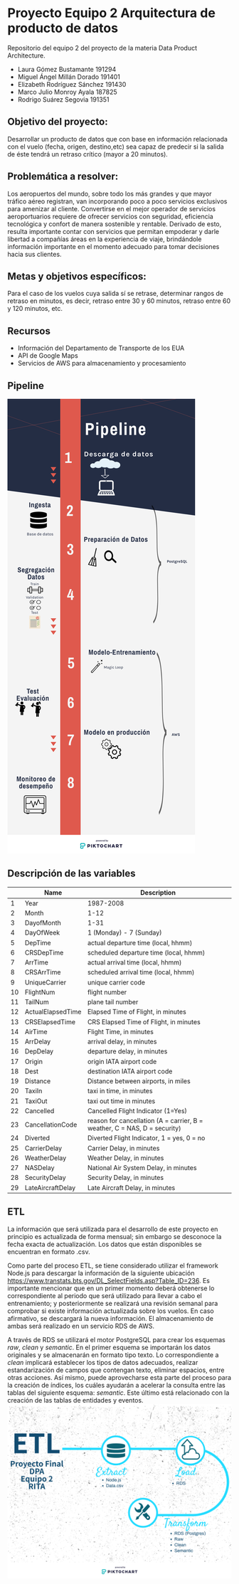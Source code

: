 ﻿# Proyecto Equipo 2 Arquitectura de producto de datos
Repositorio del equipo 2 del proyecto de la materia Data Product Architecture.

+ Laura Gómez Bustamante 191294 
+ Miguel Ángel Millán Dorado 191401 
+ Elizabeth Rodríguez Sánchez 191430 
+ Marco Julio Monroy Ayala 187825 
+ Rodrigo Suárez Segovia 191351


## Objetivo del proyecto:

Desarrollar un producto de datos que con base en información relacionada con el vuelo (fecha, origen, destino,etc) sea capaz de predecir si la salida de éste tendrá un retraso crítico (mayor a 20 minutos).

## Problemática a resolver:

Los aeropuertos del mundo, sobre todo los más grandes y que mayor tráfico aéreo registran, van 
incorporando poco a poco servicios exclusivos para amenizar al cliente. Convertirse en el mejor 
operador de servicios aeroportuarios requiere de ofrecer servicios con seguridad, eficiencia 
tecnológica y confort de manera sostenible y rentable. Derivado de esto, resulta importante contar con servicios que permitan empoderar y darle libertad a compañías áreas en la experiencia de viaje, brindándole información importante en el momento adecuado para tomar decisiones hacia sus clientes.

## Metas y objetivos específicos:

Para el caso de los vuelos cuya salida sí se retrase, determinar rangos de retraso en minutos, es decir, retraso entre 30 y 60 minutos, retraso entre 60 y 120 minutos, etc.

## Recursos

+ Información del Departamento de Transporte de los EUA
+ API de Google Maps
+ Servicios de AWS para almacenamiento y procesamiento

## Pipeline
![](Imagenes/Pipeline_Entrega.png)

## Descripción de las variables
||Name	|Description|
|---|---|---|
|1	|Year	|1987-2008|
|2	|Month	|1-12|
|3	|DayofMonth	|1-31|
|4	|DayOfWeek	|1 (Monday) - 7 (Sunday)|
|5	|DepTime	|actual departure time (local, hhmm)|
|6	|CRSDepTime	|scheduled departure time (local, hhmm)|
|7	|ArrTime	|actual arrival time (local, hhmm)|
|8	|CRSArrTime	|scheduled arrival time (local, hhmm)|
|9	|UniqueCarrier	|unique carrier code|
|10	|FlightNum	|flight number|
|11	|TailNum	|plane tail number|
|12	|ActualElapsedTime	|Elapsed Time of Flight, in minutes|
|13	|CRSElapsedTime	|CRS Elapsed Time of Flight, in minutes|
|14	|AirTime	|Flight Time, in minutes|
|15	|ArrDelay	|arrival delay, in minutes|
|16	|DepDelay	|departure delay, in minutes|
|17	|Origin	|origin IATA airport code|
|18	|Dest	|destination IATA airport code|
|19	|Distance	|Distance between airports, in miles|
|20	|TaxiIn	|taxi in time, in minutes|
|21	|TaxiOut	|taxi out time in minutes|
|22	|Cancelled	|Cancelled Flight Indicator (1=Yes)|
|23	|CancellationCode	|reason for cancellation (A = carrier, B = weather, C = NAS, D = security)|
|24	|Diverted	|Diverted Flight Indicator, 1 = yes, 0 = no|
|25	|CarrierDelay	|Carrier Delay, in minutes|
|26	|WeatherDelay	|Weather Delay, in minutes|
|27	|NASDelay	|National Air System Delay, in minutes|
|28	|SecurityDelay	|Security Delay, in minutes|
|29	|LateAircraftDelay	|Late Aircraft Delay, in minutes|


## ETL

La información que será utilizada para el desarrollo de este proyecto en principio es actualizada de forma mensual; sin embargo se desconoce la fecha exacta de actualización. Los datos que están disponibles se encuentran en formato .csv.

Como parte del proceso ETL, se tiene considerado utilizar el framework Node.js para descargar la información de la siguiente ubicación https://www.transtats.bts.gov/DL_SelectFields.asp?Table_ID=236. Es importante mencionar que en un primer momento deberá obtenerse lo correspondiente al periodo que será utilizado para llevar a cabo el entrenamiento; y posteriormente se realizará una revisión semanal para comprobar si existe información actualizada sobre los vuelos. En caso afirmativo, se descargará la nueva información. El almacenamiento de ambas será realizado en un servicio RDS de AWS.

A través de RDS se utilizará el motor PostgreSQL para crear los esquemas *raw*, *clean* y *semantic*. En el primer esquema se importarán los datos originales y se almacenarán en formato tipo texto. Lo correspondiente a *clean* implicará establecer los tipos de datos adecuados, realizar estandarización de campos que contengan texto, eliminar espacios, entre otras acciones. Así mismo, puede aprovecharse esta parte del proceso para la creación de índices, los cuáles ayudarán a acelerar la consulta entre las tablas del siguiente esquema: *semantic*. Este último está relacionado con la creación de las tablas de entidades y eventos.
![](Imagenes/ETL_Final.png)








